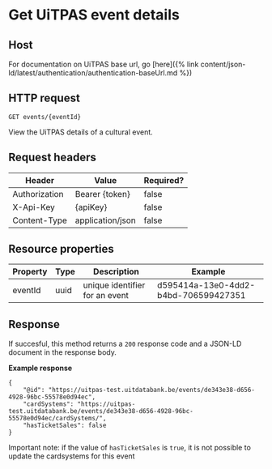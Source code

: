 ---
---

# Get UiTPAS event details

## Host

 For documentation on UiTPAS base url, go [here]({% link content/json-ld/latest/authentication/authentication-baseUrl.md %})

## HTTP request

```
GET events/{eventId}
```
View the UiTPAS details of a cultural event.

## Request headers

| Header        | Value            | Required? |
| ------------- | ---------------- | --------- |
| Authorization | Bearer {token}   | false     |
| X-Api-Key     | {apiKey}         | false     |
| Content-Type  | application/json | false     |

## Resource properties

| Property | Type | Description | Example |
|--|--|--|--|
| eventId | uuid | unique identifier for an event | d595414a-13e0-4dd2-b4bd-706599427351 |

## Response

If succesful, this method returns a `200` response code and a JSON-LD document in the response body.

**Example response**

```
{
    "@id": "https://uitpas-test.uitdatabank.be/events/de343e38-d656-4928-96bc-55578e0d94ec",
    "cardSystems": "https://uitpas-test.uitdatabank.be/events/de343e38-d656-4928-96bc-55578e0d94ec/cardSystems/",
    "hasTicketSales": false
}
```

Important note: if the value of `hasTicketSales` is `true`, it is not possible to update the cardsystems for this event
